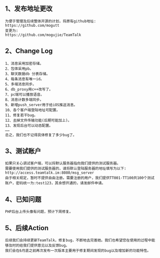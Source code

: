 ## 1、发布地址更改
	
	为便于管理及后续整体开源的计划，将原有github地址:
	https://github.com/mogutt
	变更为:
	https://github.com/mogujie/TeamTalk
	
## 2、Change Log

	1、消息采用加密存储。
	2、包体采用pb。
	3、聊天数据db 分表存储。
	4、每条消息有唯一id。
	5、多端消息同步。
	6、db_proxy用c++改写了。
	7、pc端可以播放语音。
	8、消息计数多端同步。
	9、新增push_server用于给iOS推送消息。
	10、各个客户端登陆地址可配置。
	11、修复若干bug。
	12、去掉文件传输功能(后期可能加上)。
	13、发现后台可以动态配置。
	……
	总之，我们也不记得具体修复了多少bug了。
	
## 3、测试账户
	
	如果只关心调试客户端，可以将默认服务器指向我们提供的测试服务器。
	需要使用我们提供的测试服务器的，请将默认登陆服务器的地址填写为以下:
	http://access.teamtalk.im:8080/msg_server
	由于相关规定，暂时不提供自由注册。需要注册的用户，我们提供TT001-TT100共100个测试账户，密码统一为:test123，其余想开通的，请发邮件申请。
	

## 4、已知问题

	PHP后台上传头像有问题，预计下周修复。
## 5、后续Action
	
	后续我们会持续更新TeamTalk，修复bug，不断地去完善她。我们也希望您在使用的过程中能够及时的给我们提供意见以及反馈bug。
	我们会在6月底之前再次发布一次版本主要用于修复期间发现的bug以及增加新的功能特性。
